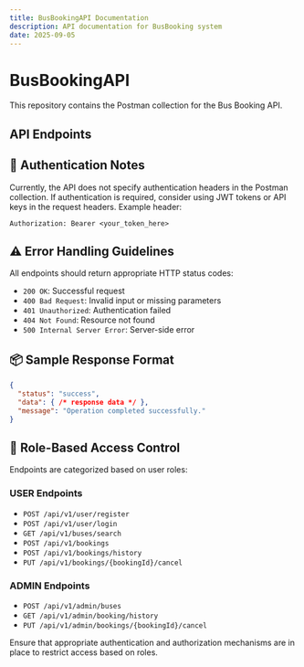 ```yaml
---
title: BusBookingAPI Documentation
description: API documentation for BusBooking system
date: 2025-09-05
---
```

# BusBookingAPI

This repository contains the Postman collection for the Bus Booking API.

## API Endpoints


## 🔐 Authentication Notes
Currently, the API does not specify authentication headers in the Postman collection. If authentication is required, consider using JWT tokens or API keys in the request headers.
Example header:
```http
Authorization: Bearer <your_token_here>
```

## ⚠️ Error Handling Guidelines
All endpoints should return appropriate HTTP status codes:
- `200 OK`: Successful request
- `400 Bad Request`: Invalid input or missing parameters
- `401 Unauthorized`: Authentication failed
- `404 Not Found`: Resource not found
- `500 Internal Server Error`: Server-side error

## 📦 Sample Response Format
```json
{
  "status": "success",
  "data": { /* response data */ },
  "message": "Operation completed successfully."
}
```

## 👥 Role-Based Access Control
Endpoints are categorized based on user roles:

### USER Endpoints
- `POST /api/v1/user/register`
- `POST /api/v1/user/login`
- `GET /api/v1/buses/search`
- `POST /api/v1/bookings`
- `POST /api/v1/bookings/history`
- `PUT /api/v1/bookings/{bookingId}/cancel`

### ADMIN Endpoints
- `POST /api/v1/admin/buses`
- `GET /api/v1/admin/booking/history`
- `PUT /api/v1/admin/bookings/{bookingId}/cancel`

Ensure that appropriate authentication and authorization mechanisms are in place to restrict access based on roles.
